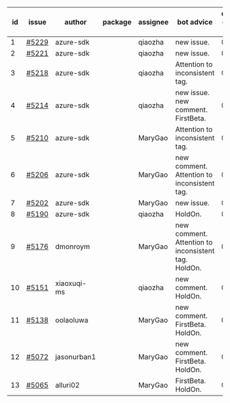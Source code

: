 | id | issue | author | package | assignee | bot advice | created date of issue | target release date | date from target |
| ------ | ------ | ------ | ------ | ------ | ------ | ------ | ------ | :-----: |
| 1 | [#5229](https://github.com/Azure/sdk-release-request/issues/5229) | azure-sdk |  | qiaozha | new issue. | 05-23 | 06-21 |  |
| 2 | [#5221](https://github.com/Azure/sdk-release-request/issues/5221) | azure-sdk |  | qiaozha | new issue. | 05-22 | 06-21 |  |
| 3 | [#5218](https://github.com/Azure/sdk-release-request/issues/5218) | azure-sdk |  | qiaozha | Attention to inconsistent tag. | 05-21 | 06-21 |  |
| 4 | [#5214](https://github.com/Azure/sdk-release-request/issues/5214) | azure-sdk |  | qiaozha | new issue. new comment. FirstBeta. | 05-21 | 06-21 |  |
| 5 | [#5210](https://github.com/Azure/sdk-release-request/issues/5210) | azure-sdk |  | MaryGao | Attention to inconsistent tag. | 05-15 | 06-21 |  |
| 6 | [#5206](https://github.com/Azure/sdk-release-request/issues/5206) | azure-sdk |  | MaryGao | new comment. Attention to inconsistent tag. | 05-15 | 06-21 |  |
| 7 | [#5202](https://github.com/Azure/sdk-release-request/issues/5202) | azure-sdk |  | MaryGao | new issue. | 05-14 | 06-21 |  |
| 8 | [#5190](https://github.com/Azure/sdk-release-request/issues/5190) | azure-sdk |  | qiaozha | HoldOn. | 05-08 | 06-21 |  |
| 9 | [#5176](https://github.com/Azure/sdk-release-request/issues/5176) | dmonroym |  | MaryGao | new comment. Attention to inconsistent tag. HoldOn. | 04-30 | 05-24 |  |
| 10 | [#5151](https://github.com/Azure/sdk-release-request/issues/5151) | xiaoxuqi-ms |  | qiaozha | new comment. HoldOn. | 04-24 | 05-24 |  |
| 11 | [#5138](https://github.com/Azure/sdk-release-request/issues/5138) | oolaoluwa |  | MaryGao | new comment. FirstBeta. HoldOn. | 04-16 | 05-24 |  |
| 12 | [#5072](https://github.com/Azure/sdk-release-request/issues/5072) | jasonurban1 |  | MaryGao | new comment. FirstBeta. HoldOn. | 03-22 | 05-24 |  |
| 13 | [#5065](https://github.com/Azure/sdk-release-request/issues/5065) | alluri02 |  | MaryGao | FirstBeta. HoldOn. | 03-20 | 05-24 |  |
